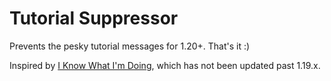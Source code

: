 # Tutorial Suppressor

Prevents the pesky tutorial messages for 1.20+. That's it :)

Inspired by [I Know What I'm Doing](https://modrinth.com/mod/i-know-what-im-doing), 
which has not been updated past 1.19.x.